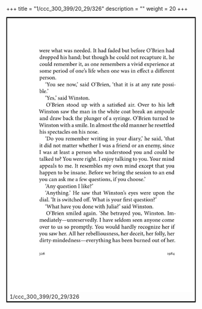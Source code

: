 +++
title = "1/ccc_300_399/20_29/326"
description = ""
weight = 20
+++

<table style="border:2px solid black;max-width:800px;max-height:800px;" 
><tr><td><img class="center-fit-jpg"
src="/jpg_/out_jpg_1984__326.jpg"  >1/ccc_300_399/20_29/326</img></td></tr></table>